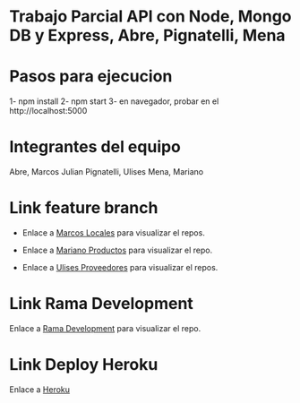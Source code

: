# Trabajo Parcial API con Node, Mongo DB y Express, Abre, Pignatelli, Mena

# Pasos para ejecucion

1- npm install
2- npm start
3- en navegador, probar en el http://localhost:5000

# Integrantes del equipo

Abre, Marcos Julian
Pignatelli, Ulises
Mena, Mariano


# Link feature branch

+ Enlace a [Marcos Locales](feature/locales) para visualizar el repos.

+ Enlace a [Mariano Productos](feature/Productos) para visualizar el repo.

+ Enlace a [Ulises Proveedores](feature/proveedores) para visualizar el repos.


# Link Rama Development
Enlace a [Rama Development]() para visualizar el repo.

# Link Deploy Heroku
Enlace a [Heroku](xxx)